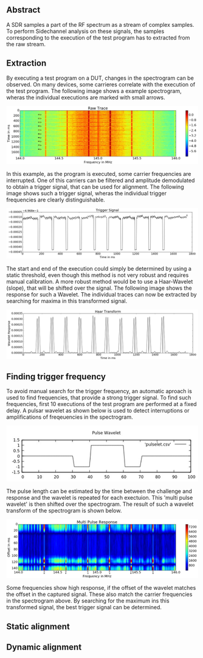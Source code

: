 ## Abstract

A SDR samples a part of the RF spectrum as a stream of complex samples.
To perform Sidechannel analysis on these signals, the samples corresponding to the execution of the test program has to extracted from the raw stream.

## Extraction
By executing a test program on a DUT, changes in the spectrogram can be observed.
On many devices, some carrieres correlate with the execution of the test program.
The following image shows a example spectrogram, wheras the individual executions are marked with small arrows.

![alt tag](images/trace-raw.jpeg)

In this example, as the program is executed, some carrier frequencies are interrupted.
One of this carriers can be filtered and amplitude demodulated to obtain a trigger signal, that can be used for alignment.
The following image shows such a trigger signal, wheras the individual trigger frequencies are clearly distinguishable.

![alt tag](images/trigger-signal.jpeg)

The start and end of the execution could simply be determined by using a static threshold, even though this method is not very robust and requires manual calibration.
A more robust method would be to use a Haar-Wavelet (slope), that will be shifted over the signal.
The following image shows the response for such a Wavelet.
The individual traces can now be extracted by searching for maxima in this transformed signal.

![alt tag](images/haar-transform.jpeg)


## Finding trigger frequency
To avoid manual search for the trigger frequency, an automatic aproach is used to find frequencies, that provide a strong trigger signal.
To find such frequencies, first 10 executions of the test program are performed at a fixed delay.
A pulsar wavelet as shown below is used to detect interruptions or amplifications of freqeuencies in the spectrogram.

![alt tag](images/pulsewavelet.jpg)

The pulse length can be estimated by the time between the challenge and response and the wavelet is repeated for each exectuion.
This 'multi pulse wavelet' is then shifted over the spectrogram.
The result of such a wavelet transform of the spectrogram is shown below.

![alt tag](images/pulse-response.jpeg)

Some frequencies show high response, if the offset of the wavelet matches the offset in the captured signal.
These also match the carrier frequencies in the spectrogram above.
By searching for the maximum ins this transformed signal, the best trigger signal can be determined.

## Static alignment

## Dynamic alignment

